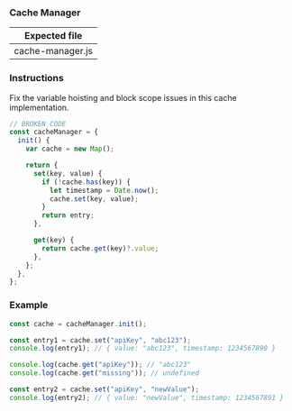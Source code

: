 ### Cache Manager

| Expected file    |
| ---------------- |
| cache-manager.js |

### Instructions

Fix the variable hoisting and block scope issues in this cache implementation.

```js
// BROKEN CODE
const cacheManager = {
  init() {
    var cache = new Map();

    return {
      set(key, value) {
        if (!cache.has(key)) {
          let timestamp = Date.now();
          cache.set(key, value);
        }
        return entry;
      },

      get(key) {
        return cache.get(key)?.value;
      },
    };
  },
};
```

### Example

```js
const cache = cacheManager.init();

const entry1 = cache.set("apiKey", "abc123");
console.log(entry1); // { value: "abc123", timestamp: 1234567890 }

console.log(cache.get("apiKey")); // "abc123"
console.log(cache.get("missing")); // undefined

const entry2 = cache.set("apiKey", "newValue");
console.log(entry2); // { value: "newValue", timestamp: 1234567891 }
```
